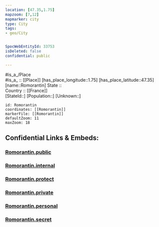 ```yaml
---
location: [47.35,1.75] 
mapzoom: [7,12] 
mapmarker: city 
type: City
tags:
- geo/City


SpocWebEntityId: 33753
isDeleted: false
confidential: public

---
```

#is_a_/Place  
#is_a_ :: [[Place]] 
[has_place_longitude::1.75] 
[has_place_latitude::47.35] 
[name::Romorantin] 
State ::  
Country :: [[France]]  
[StateId::] 
[Population::] 
[Unknown::] 


```leaflet
id: Romorantin
coordinates: [[Romorantin]] 
markerFile: [[Romorantin]] 
defaultZoom: 11 
maxZoom: 18
```


## Confidential Links & Embeds: 

### [Romorantin.public](/_public/\Earth\Continent\Europe\Europe~West\France\regions~France\Val_de_Loire\departments~Val_de_Loire\Loir-et-Cher\communes~Loir-et-Cher\Romorantin-Lanthenay\cities~Romorantin-LanthenayRomorantin.public.md) 

### [Romorantin.internal](/_internal/\Earth\Continent\Europe\Europe~West\France\regions~France\Val_de_Loire\departments~Val_de_Loire\Loir-et-Cher\communes~Loir-et-Cher\Romorantin-Lanthenay\cities~Romorantin-LanthenayRomorantin.internal.md) 

### [Romorantin.protect](/_protect/\Earth\Continent\Europe\Europe~West\France\regions~France\Val_de_Loire\departments~Val_de_Loire\Loir-et-Cher\communes~Loir-et-Cher\Romorantin-Lanthenay\cities~Romorantin-LanthenayRomorantin.protect.md) 

### [Romorantin.private](/_private/\Earth\Continent\Europe\Europe~West\France\regions~France\Val_de_Loire\departments~Val_de_Loire\Loir-et-Cher\communes~Loir-et-Cher\Romorantin-Lanthenay\cities~Romorantin-LanthenayRomorantin.private.md) 

### [Romorantin.personal](/_personal/\Earth\Continent\Europe\Europe~West\France\regions~France\Val_de_Loire\departments~Val_de_Loire\Loir-et-Cher\communes~Loir-et-Cher\Romorantin-Lanthenay\cities~Romorantin-LanthenayRomorantin.personal.md) 

### [Romorantin.secret](/_secret/\Earth\Continent\Europe\Europe~West\France\regions~France\Val_de_Loire\departments~Val_de_Loire\Loir-et-Cher\communes~Loir-et-Cher\Romorantin-Lanthenay\cities~Romorantin-LanthenayRomorantin.secret.md)

